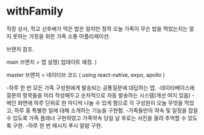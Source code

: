 # withFamily
 직장 상사, 학교 선후배가 먹은 밥은 알지만 정작 오늘 가족이 무슨 밥을 먹었는지는 알지 못하는 가정을 위한 가족 소통 어플리케이션.
 
 브랜치 참조.
 
 main 브랜치 = 앱 설명( 업데이트 예정. )
 
 master 브랜치 = 네이티브 코드 ( using react-native, expo, apollo )
 
 
 
-하루 한 번 모든 가족 구성원에게 발송되는 공통질문에 대답하는 앱.
-데이타베이스에 질문의 항목들을 미리 작성해두고 순차적으로 자동 발송하는 시스템(개선 여지 있음)
-메인 화면에 하루 단위로 한 마디씩 나눌 수 있게 함으로 각 구성원이 오늘 무엇을 먹었고, 하루 중 특별한 일에 대해 소개하는 기능을 구현함.
-가족들만의 약속 및 일정을 잡을 수 있도록 가족 플래너 구현하였고 가족약속 당일 날 후로는 사진을 올려 추억할 수 있도록 구현.
-하루 한 번 메시지 푸시 알람 구현.

